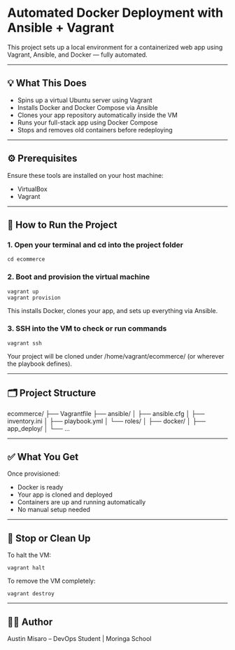 # Automated Docker Deployment with Ansible + Vagrant

This project sets up a local environment for a containerized web app using Vagrant, Ansible, and Docker — fully automated.

---

## 💡 What This Does
- Spins up a virtual Ubuntu server using Vagrant
- Installs Docker and Docker Compose via Ansible
- Clones your app repository automatically inside the VM
- Runs your full-stack app using Docker Compose
- Stops and removes old containers before redeploying

---

## ⚙️ Prerequisites

Ensure these tools are installed on your host machine:
- VirtualBox
- Vagrant

---

## 🚀 How to Run the Project

### 1. Open your terminal and cd into the project folder
```
cd ecommerce
```
### 2. Boot and provision the virtual machine
```
vagrant up
vagrant provision
```
This installs Docker, clones your app, and sets up everything via Ansible.

### 3. SSH into the VM to check or run commands
```
vagrant ssh
```
Your project will be cloned under /home/vagrant/ecommerce/ (or wherever the playbook defines).

---

## 🗂 Project Structure

ecommerce/
├── Vagrantfile
├── ansible/
│   ├── ansible.cfg
│   ├── inventory.ini
│   ├── playbook.yml
│   └── roles/
│       ├── docker/
│       ├── app_deploy/
│       └── ...

---

## ✅ What You Get

Once provisioned:
- Docker is ready
- Your app is cloned and deployed
- Containers are up and running automatically
- No manual setup needed

---

## 🧹 Stop or Clean Up

To halt the VM:
```
vagrant halt
```
To remove the VM completely:
```
vagrant destroy
```
---

## 👨‍💻 Author

Austin Misaro – DevOps Student | Moringa School
